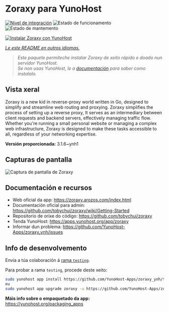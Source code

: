 <!--
NOTA: Este README foi creado automáticamente por <https://github.com/YunoHost/apps/tree/master/tools/readme_generator>
NON debe editarse manualmente.
-->

# Zoraxy para YunoHost

[![Nivel de integración](https://apps.yunohost.org/badge/integration/zoraxy)](https://ci-apps.yunohost.org/ci/apps/zoraxy/)
![Estado de funcionamento](https://apps.yunohost.org/badge/state/zoraxy)
![Estado de mantemento](https://apps.yunohost.org/badge/maintained/zoraxy)

[![Instalar Zoraxy con YunoHost](https://install-app.yunohost.org/install-with-yunohost.svg)](https://install-app.yunohost.org/?app=zoraxy)

*[Le este README en outros idiomas.](./ALL_README.md)*

> *Este paquete permíteche instalar Zoraxy de xeito rápido e doado nun servidor YunoHost.*  
> *Se non usas YunoHost, le a [documentación](https://yunohost.org/install) para saber como instalalo.*

## Vista xeral

Zoraxy is a new kid in reverse-proxy world written in Go, designed to simplify and streamline web routing and proxying. Zoraxy simplifies the process of setting up a reverse proxy, It serves as an intermediary between client requests and backend servers, effectively managing traffic flow. Whether you're running a small personal website or managing a complex web infrastructure, Zoraxy is designed to make these tasks accessible to all, regardless of your networking expertise.


**Versión proporcionada:** 3.1.6~ynh1

## Capturas de pantalla

![Captura de pantalla de Zoraxy](./doc/screenshots/screenshot.png)

## Documentación e recursos

- Web oficial da app: <https://zoraxy.arozos.com/index.html>
- Documentación oficial para admin: <https://github.com/tobychui/zoraxy/wiki/Getting-Started>
- Repositorio de orixe do código: <https://github.com/tobychui/zoraxy>
- Tenda YunoHost: <https://apps.yunohost.org/app/zoraxy>
- Informar dun problema: <https://github.com/YunoHost-Apps/zoraxy_ynh/issues>

## Info de desenvolvemento

Envía a túa colaboración á [rama `testing`](https://github.com/YunoHost-Apps/zoraxy_ynh/tree/testing).

Para probar a rama `testing`, procede deste xeito:

```bash
sudo yunohost app install https://github.com/YunoHost-Apps/zoraxy_ynh/tree/testing --debug
ou
sudo yunohost app upgrade zoraxy -u https://github.com/YunoHost-Apps/zoraxy_ynh/tree/testing --debug
```

**Máis info sobre o empaquetado da app:** <https://yunohost.org/packaging_apps>
